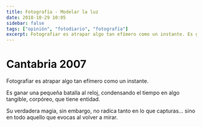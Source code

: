 ```yaml
---
title: Fotografía - Modelar la luz
date: 2018-10-29 10:05
sidebar: false
tags: ["opinión", "fotodiario", "fotografía"]
excerpt: Fotografiar es atrapar algo tan efímero como un instante. Es ganar una pequeña batalla al reloj, condensando el tiempo en algo tangible, corpóreo, que tiene entidad.
---
```


# Cantabria 2007

<div class="flex flex-wrap max-w-xl mx-auto justify-center">

Fotografiar es atrapar algo tan efímero como un instante.

<Photo name="abuelito.jpg" alt="Macro del corazón de un abuelito de primavera" />
<Photo name="paseo_por_la_playa_1.jpg" alt="Un chico pasea por la orilla del mar" />

Es ganar una pequeña batalla al reloj, condensando el tiempo en algo tangible, corpóreo, que tiene entidad.

<Photo name="paseo_por_la_playa_2.jpg" alt="Un chico pasea por la orilla del mar" />

Su verdadera magia, sin embargo, no radica tanto en lo que capturas… sino en todo aquello que evocas al volver a mirar.

</div>
<div class="flex flex-wrap flex-grow-0 max-w-xl mx-auto">
<Photo class="w-1/2" name="cantabria_margarita.jpg" />
<Photo class="w-1/2" name="cantabria_rocio.jpg" />
<Photo class="w-1/2" name="cantabria_cadena.jpg" />
<Photo class="w-1/2" name="cantabria_tunel.jpg" />
<Photo class="w-1/2" name="cantabria_margarita_1.jpg" />
<Photo class="w-1/2" name="cantabria_rocio_1.jpg" />
<Photo class="w-1/2" name="cantabria_tres_ventanas.jpg"/>
<Photo class="w-1/2" name="cantabria_paseo_playa.jpg"/>
</div>
